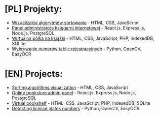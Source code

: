# [PL] Projekty:
- [Wizualizacja algorytmów sortowania](https://github.com/Raadwal/Sorting-Algorithms-Visualization) - HTML, CSS, JavaScript
- [Panel administratora księgarni internetowej](https://github.com/Raadwal/online-bookstore) - React.js, Express.js, Node.js, PostgreSQL
- [Wirtualna półka na książki](https://github.com/Raadwal/Online-Bookshelf) - HTML, CSS, JavaScript, PHP, IndexedDB, SQLite
- [Wykrywanie numerów tablic rejestracyjnych](https://github.com/KamilPyla/ImageAnalysisProject2021) - Python, OpenCV, EasyOCR

# [EN] Projects:
- [Sorting algorithms visualization](https://github.com/Raadwal/Sorting-Algorithms-Visualization) - HTML, CSS, JavaScript
- [Online bookstore admin panel](https://github.com/Raadwal/online-bookstore) - React.js, Express.js, Node.js, PostgreSQL
- [Virtual bookshelf](https://github.com/Raadwal/Online-Bookshelf) - HTML, CSS, JavaScript, PHP, IndexedDB, SQLite
- [Detecting license plates numbers](https://github.com/KamilPyla/ImageAnalysisProject2021) - Python, OpenCV, EasyOCR
